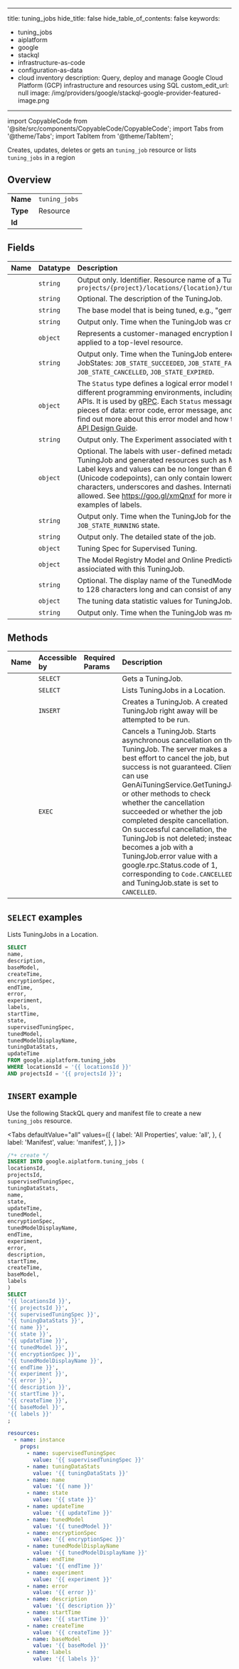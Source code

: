 
---
title: tuning_jobs
hide_title: false
hide_table_of_contents: false
keywords:
  - tuning_jobs
  - aiplatform
  - google
  - stackql
  - infrastructure-as-code
  - configuration-as-data
  - cloud inventory
description: Query, deploy and manage Google Cloud Platform (GCP) infrastructure and resources using SQL
custom_edit_url: null
image: /img/providers/google/stackql-google-provider-featured-image.png
---

import CopyableCode from '@site/src/components/CopyableCode/CopyableCode';
import Tabs from '@theme/Tabs';
import TabItem from '@theme/TabItem';

Creates, updates, deletes or gets an <code>tuning_job</code> resource or lists <code>tuning_jobs</code> in a region

## Overview
<table><tbody>
<tr><td><b>Name</b></td><td><code>tuning_jobs</code></td></tr>
<tr><td><b>Type</b></td><td>Resource</td></tr>
<tr><td><b>Id</b></td><td><CopyableCode code="google.aiplatform.tuning_jobs" /></td></tr>
</tbody></table>

## Fields
| Name | Datatype | Description |
|:-----|:---------|:------------|
| <CopyableCode code="name" /> | `string` | Output only. Identifier. Resource name of a TuningJob. Format: `projects/{project}/locations/{location}/tuningJobs/{tuning_job}` |
| <CopyableCode code="description" /> | `string` | Optional. The description of the TuningJob. |
| <CopyableCode code="baseModel" /> | `string` | The base model that is being tuned, e.g., "gemini-1.0-pro-002". |
| <CopyableCode code="createTime" /> | `string` | Output only. Time when the TuningJob was created. |
| <CopyableCode code="encryptionSpec" /> | `object` | Represents a customer-managed encryption key spec that can be applied to a top-level resource. |
| <CopyableCode code="endTime" /> | `string` | Output only. Time when the TuningJob entered any of the following JobStates: `JOB_STATE_SUCCEEDED`, `JOB_STATE_FAILED`, `JOB_STATE_CANCELLED`, `JOB_STATE_EXPIRED`. |
| <CopyableCode code="error" /> | `object` | The `Status` type defines a logical error model that is suitable for different programming environments, including REST APIs and RPC APIs. It is used by [gRPC](https://github.com/grpc). Each `Status` message contains three pieces of data: error code, error message, and error details. You can find out more about this error model and how to work with it in the [API Design Guide](https://cloud.google.com/apis/design/errors). |
| <CopyableCode code="experiment" /> | `string` | Output only. The Experiment associated with this TuningJob. |
| <CopyableCode code="labels" /> | `object` | Optional. The labels with user-defined metadata to organize TuningJob and generated resources such as Model and Endpoint. Label keys and values can be no longer than 64 characters (Unicode codepoints), can only contain lowercase letters, numeric characters, underscores and dashes. International characters are allowed. See https://goo.gl/xmQnxf for more information and examples of labels. |
| <CopyableCode code="startTime" /> | `string` | Output only. Time when the TuningJob for the first time entered the `JOB_STATE_RUNNING` state. |
| <CopyableCode code="state" /> | `string` | Output only. The detailed state of the job. |
| <CopyableCode code="supervisedTuningSpec" /> | `object` | Tuning Spec for Supervised Tuning. |
| <CopyableCode code="tunedModel" /> | `object` | The Model Registry Model and Online Prediction Endpoint assiociated with this TuningJob. |
| <CopyableCode code="tunedModelDisplayName" /> | `string` | Optional. The display name of the TunedModel. The name can be up to 128 characters long and can consist of any UTF-8 characters. |
| <CopyableCode code="tuningDataStats" /> | `object` | The tuning data statistic values for TuningJob. |
| <CopyableCode code="updateTime" /> | `string` | Output only. Time when the TuningJob was most recently updated. |

## Methods
| Name | Accessible by | Required Params | Description |
|:-----|:--------------|:----------------|:------------|
| <CopyableCode code="get" /> | `SELECT` | <CopyableCode code="locationsId, projectsId, tuningJobsId" /> | Gets a TuningJob. |
| <CopyableCode code="list" /> | `SELECT` | <CopyableCode code="locationsId, projectsId" /> | Lists TuningJobs in a Location. |
| <CopyableCode code="create" /> | `INSERT` | <CopyableCode code="locationsId, projectsId" /> | Creates a TuningJob. A created TuningJob right away will be attempted to be run. |
| <CopyableCode code="cancel" /> | `EXEC` | <CopyableCode code="locationsId, projectsId, tuningJobsId" /> | Cancels a TuningJob. Starts asynchronous cancellation on the TuningJob. The server makes a best effort to cancel the job, but success is not guaranteed. Clients can use GenAiTuningService.GetTuningJob or other methods to check whether the cancellation succeeded or whether the job completed despite cancellation. On successful cancellation, the TuningJob is not deleted; instead it becomes a job with a TuningJob.error value with a google.rpc.Status.code of 1, corresponding to `Code.CANCELLED`, and TuningJob.state is set to `CANCELLED`. |

## `SELECT` examples

Lists TuningJobs in a Location.

```sql
SELECT
name,
description,
baseModel,
createTime,
encryptionSpec,
endTime,
error,
experiment,
labels,
startTime,
state,
supervisedTuningSpec,
tunedModel,
tunedModelDisplayName,
tuningDataStats,
updateTime
FROM google.aiplatform.tuning_jobs
WHERE locationsId = '{{ locationsId }}'
AND projectsId = '{{ projectsId }}'; 
```

## `INSERT` example

Use the following StackQL query and manifest file to create a new <code>tuning_jobs</code> resource.

<Tabs
    defaultValue="all"
    values={[
        { label: 'All Properties', value: 'all', },
        { label: 'Manifest', value: 'manifest', },
    ]
}>
<TabItem value="all">

```sql
/*+ create */
INSERT INTO google.aiplatform.tuning_jobs (
locationsId,
projectsId,
supervisedTuningSpec,
tuningDataStats,
name,
state,
updateTime,
tunedModel,
encryptionSpec,
tunedModelDisplayName,
endTime,
experiment,
error,
description,
startTime,
createTime,
baseModel,
labels
)
SELECT 
'{{ locationsId }}',
'{{ projectsId }}',
'{{ supervisedTuningSpec }}',
'{{ tuningDataStats }}',
'{{ name }}',
'{{ state }}',
'{{ updateTime }}',
'{{ tunedModel }}',
'{{ encryptionSpec }}',
'{{ tunedModelDisplayName }}',
'{{ endTime }}',
'{{ experiment }}',
'{{ error }}',
'{{ description }}',
'{{ startTime }}',
'{{ createTime }}',
'{{ baseModel }}',
'{{ labels }}'
;
```
</TabItem>
<TabItem value="manifest">

```yaml
resources:
  - name: instance
    props:
      - name: supervisedTuningSpec
        value: '{{ supervisedTuningSpec }}'
      - name: tuningDataStats
        value: '{{ tuningDataStats }}'
      - name: name
        value: '{{ name }}'
      - name: state
        value: '{{ state }}'
      - name: updateTime
        value: '{{ updateTime }}'
      - name: tunedModel
        value: '{{ tunedModel }}'
      - name: encryptionSpec
        value: '{{ encryptionSpec }}'
      - name: tunedModelDisplayName
        value: '{{ tunedModelDisplayName }}'
      - name: endTime
        value: '{{ endTime }}'
      - name: experiment
        value: '{{ experiment }}'
      - name: error
        value: '{{ error }}'
      - name: description
        value: '{{ description }}'
      - name: startTime
        value: '{{ startTime }}'
      - name: createTime
        value: '{{ createTime }}'
      - name: baseModel
        value: '{{ baseModel }}'
      - name: labels
        value: '{{ labels }}'

```
</TabItem>
</Tabs>
